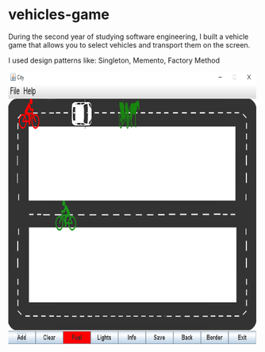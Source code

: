 # vehicles-game

During the second year of studying software engineering,
I built a vehicle game that allows you to select vehicles and transport them on the screen.

I used design patterns like: 
Singleton, Memento, Factory Method 

 <img src="./doc/images/game_image.png" width="500" height="550" />
